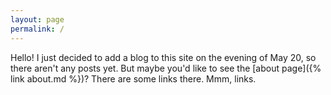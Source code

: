 ```yaml
---
layout: page
permalink: /
---
```


Hello! I just decided to add a blog to this site on the evening of May 20, so
there aren't any posts yet. But maybe you'd like to see the [about page]({%
link about.md %})? There are some links there. Mmm, links.
